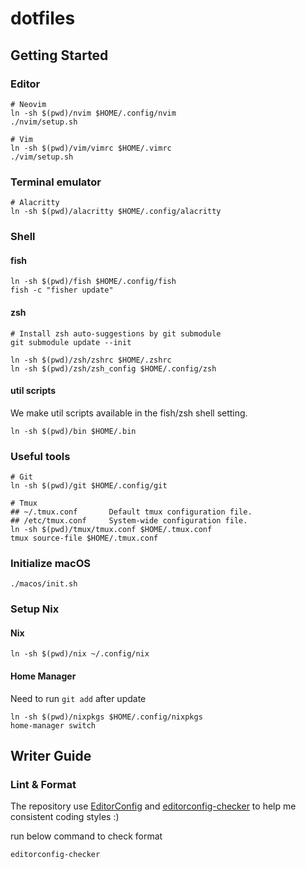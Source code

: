 # dotfiles

## Getting Started

### Editor

```shell
# Neovim
ln -sh $(pwd)/nvim $HOME/.config/nvim
./nvim/setup.sh

# Vim
ln -sh $(pwd)/vim/vimrc $HOME/.vimrc
./vim/setup.sh
```

### Terminal emulator

```shell
# Alacritty
ln -sh $(pwd)/alacritty $HOME/.config/alacritty
```

### Shell

#### fish
```
ln -sh $(pwd)/fish $HOME/.config/fish
fish -c "fisher update"
```

#### zsh
```shell
# Install zsh auto-suggestions by git submodule
git submodule update --init

ln -sh $(pwd)/zsh/zshrc $HOME/.zshrc
ln -sh $(pwd)/zsh/zsh_config $HOME/.config/zsh
```

#### util scripts
We make util scripts available in the fish/zsh shell setting.
```
ln -sh $(pwd)/bin $HOME/.bin
```

### Useful tools

```shell
# Git
ln -sh $(pwd)/git $HOME/.config/git

# Tmux
## ~/.tmux.conf       Default tmux configuration file.
## /etc/tmux.conf     System-wide configuration file.
ln -sh $(pwd)/tmux/tmux.conf $HOME/.tmux.conf
tmux source-file $HOME/.tmux.conf
```

### Initialize macOS

```shell
./macos/init.sh
```

### Setup Nix

#### Nix

```
ln -sh $(pwd)/nix ~/.config/nix
```

#### Home Manager

Need to run `git add` after update

```shell
ln -sh $(pwd)/nixpkgs $HOME/.config/nixpkgs
home-manager switch
```

## Writer Guide
### Lint & Format
The repository use [EditorConfig](https://editorconfig.org/) and [editorconfig-checker](https://github.com/editorconfig-checker/editorconfig-checker) to help me consistent coding styles :)

run below command to check format
```
editorconfig-checker
```
